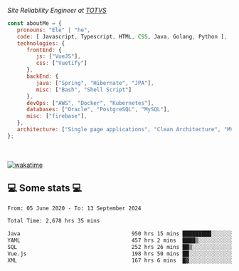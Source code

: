 <p><em>Site Reliability Engineer at <a href="https://www.totvs.com/">TOTVS</a></br>
</em></p>


```javascript
const aboutMe = {
   pronouns: "Ele" | "he",
   code: [ Javascript, Typescript, HTML, CSS, Java, Golang, Python ],
   technologies: {
      frontEnd: {
         js: ["VueJS"],
         css: ["Vuetify"]
      },
      backEnd: {
         java: ["Spring", "Hibernate", "JPA"],
         misc: ["Bash", "Shell Script"]
      },
      devOps: ["AWS", "Docker", "Kubernetes"],
      databases: ["Oracle", "PostgreSQL", "MySQL"],
      misc: ["firebase"],
   },
   architecture: ["Single page applications", "Clean Architecture", "MVC", "Microservices"],
};
```
</br></br>
[![wakatime](https://wakatime.com/badge/user/a3a8ed06-d304-4d6b-bc86-4adc418cdea7.svg)](https://wakatime.com/@a3a8ed06-d304-4d6b-bc86-4adc418cdea7)
<h2>💻 Some stats 💻</h2>

<!--START_SECTION:waka-->

```txt
From: 05 June 2020 - To: 13 September 2024

Total Time: 2,678 hrs 35 mins

Java                                   950 hrs 15 mins █████████░░░░░░░░░░░░░░░░   35.48 %
YAML                                   457 hrs 2 mins  ████▒░░░░░░░░░░░░░░░░░░░░   17.06 %
SQL                                    252 hrs 26 mins ██▒░░░░░░░░░░░░░░░░░░░░░░   09.42 %
Vue.js                                 198 hrs 50 mins ██░░░░░░░░░░░░░░░░░░░░░░░   07.42 %
XML                                    167 hrs 6 mins  █▓░░░░░░░░░░░░░░░░░░░░░░░   06.24 %
```

<!--END_SECTION:waka-->
